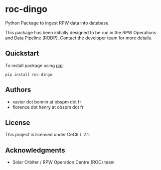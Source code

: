 roc-dingo
============

Python Package to ingest RPW data into database.

This package has been initially designed to be run in the RPW Operations and Data Pipeline (RODP).
Contact the developer team for more details.

## Quickstart

To install package using [pip](https://pypi.org/project/pip-tools/):

```
pip install roc-dingo
```

## Authors

- xavier dot bonnin at obspm dot fr
- florence dot henry at obspm dot fr

## License

This project is licensed under CeCILL 2.1.

## Acknowledgments

* Solar Orbiter / RPW Operation Centre (ROC) team